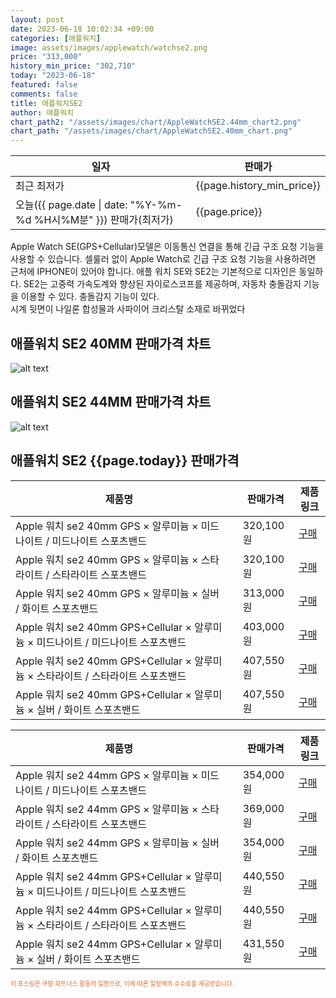 ```yaml
---
layout: post
date: 2023-06-18 10:02:34 +09:00
categories: [애플워치]
image: assets/images/applewatch/watchse2.png
price: "313,000"
history_min_price: "302,710"
today: "2023-06-18"
featured: false
comments: false
title: 애플워치SE2
author: 애플워치
chart_path2: "/assets/images/chart/AppleWatchSE2.44mm_chart2.png"
chart_path: "/assets/images/chart/AppleWatchSE2.40mm_chart.png"
---
```


<main>
<table id="rwd-table-large">
<thread>
<tr>
<th>일자</th>
<th>판매가</th>
</tr>
</thread>
<tbody>
<tr><td>최근 최저가</td><td>{{page.history_min_price}}</td></tr>
<tr><td>오늘({{ page.date | date: "%Y-%m-%d %H시%M분" }}) 판매가(최저가)</td><td>{{page.price}}</td></tr>
</tbody>
</table>
</main>


Apple Watch SE(GPS+Cellular)모델은 이동통신 연결을 통해 긴급 구조 요청 기능을 사용할 수 있습니다. 셀룰러 없이 Apple Watch로 긴급 구조 요청 기능을 사용하려면 근처에 IPHONE이 있어야 합니다.
애플 워치 SE와 SE2는 기본적으로 디자인은 동일하다.
SE2는 고중력 가속도계와 향상된 자이로스코프를 제공하며, 자동차 충돌감지 기능을 이용할 수 있다.
충돌감지 기능이 있다.  
시계 뒷면이 나일론 합성물과 사파이어 크리스탈 소재로 바뀌었다

## 애플워치 SE2 40MM 판매가격 차트
![alt text]({{page.chart_path}} "애플워치 SE2 40MM 차트")

## 애플워치 SE2 44MM 판매가격 차트
![alt text]({{page.chart_path2}} "애플워치 SE2 44MM 차트")

## 애플워치 SE2 {{page.today}} 판매가격
<main>
<table id="rwd-table-large">
  <thead>
    <tr>
      <th>제품명</th>
      <th></th>
      <th>판매가격</th>
      <th>제품링크</th>
    </tr>
  </thead>
  <tbody><tr>
        <td>Apple 워치 se2 40mm GPS × 알루미늄 × 미드나이트 / 미드나이트 스포츠밴드</td>
        <td></td>
        <td>320,100원</td>
        <td><a href='https://link.coupang.com/a/TeQoA' target='_blank'>구매</a></td>
        </tr><tr>
        <td>Apple 워치 se2 40mm GPS × 알루미늄 × 스타라이트 / 스타라이트 스포츠밴드</td>
        <td></td>
        <td>320,100원</td>
        <td><a href='https://link.coupang.com/a/TeQuX' target='_blank'>구매</a></td>
        </tr><tr>
        <td>Apple 워치 se2 40mm GPS × 알루미늄 × 실버 / 화이트  스포츠밴드</td>
        <td></td>
        <td>313,000원</td>
        <td><a href='https://link.coupang.com/a/TeQCS' target='_blank'>구매</a></td>
        </tr><tr>
        <td>Apple 워치 se2 40mm GPS+Cellular × 알루미늄 × 미드나이트 / 미드나이트 스포츠밴드</td>
        <td></td>
        <td>403,000원</td>
        <td><a href='https://link.coupang.com/a/TeQLa' target='_blank'>구매</a></td>
        </tr><tr>
        <td>Apple 워치 se2 40mm GPS+Cellular × 알루미늄 × 스타라이트 / 스타라이트 스포츠밴드</td>
        <td></td>
        <td>407,550원</td>
        <td><a href='https://link.coupang.com/a/TeQRC' target='_blank'>구매</a></td>
        </tr><tr>
        <td>Apple 워치 se2 40mm GPS+Cellular × 알루미늄 × 실버 / 화이트  스포츠밴드</td>
        <td></td>
        <td>407,550원</td>
        <td><a href='https://link.coupang.com/a/TeQVS' target='_blank'>구매</a></td>
        </tr></tbody>
</table>

<table id="rwd-table-large">
  <thead>
    <tr>
      <th>제품명</th>
      <th></th>
      <th>판매가격</th>
      <th>제품링크</th>
    </tr>
  </thead>
  <tbody>               
                <tr>
            <td>Apple 워치 se2 44mm GPS × 알루미늄 × 미드나이트 / 미드나이트 스포츠밴드</td>
            <td></td>
            <td>354,000원</td>
            <td><a href='https://link.coupang.com/a/TeQ4B' target='_blank'>구매</a></td>
            </tr><tr>
            <td>Apple 워치 se2 44mm GPS × 알루미늄 × 스타라이트 / 스타라이트 스포츠밴드</td>
            <td></td>
            <td>369,000원</td>
            <td><a href='https://link.coupang.com/a/TeQ9G' target='_blank'>구매</a></td>
            </tr><tr>
            <td>Apple 워치 se2 44mm GPS × 알루미늄 × 실버 / 화이트  스포츠밴드</td>
            <td></td>
            <td>354,000원</td>
            <td><a href='https://link.coupang.com/a/TeRgi' target='_blank'>구매</a></td>
            </tr><tr>
            <td>Apple 워치 se2 44mm GPS+Cellular × 알루미늄 × 미드나이트 / 미드나이트 스포츠밴드</td>
            <td></td>
            <td>440,550원</td>
            <td><a href='https://link.coupang.com/a/TeRoJ' target='_blank'>구매</a></td>
            </tr><tr>
            <td>Apple 워치 se2 44mm GPS+Cellular × 알루미늄 × 스타라이트 / 스타라이트 스포츠밴드</td>
            <td></td>
            <td>440,550원</td>
            <td><a href='https://link.coupang.com/a/TeRtt' target='_blank'>구매</a></td>
            </tr><tr>
            <td>Apple 워치 se2 44mm GPS+Cellular × 알루미늄 × 실버 / 화이트  스포츠밴드</td>
            <td></td>
            <td>431,550원</td>
            <td><a href='https://link.coupang.com/a/TeRyA' target='_blank'>구매</a></td>
            </tr>
</tbody>
</table>                 
                
</main>
<div style="color:#e56a2c;font-size: 0.7em;" >
이 포스팅은 쿠팡 파트너스 활동의 일환으로, 이에 따른 일정액의 수수료를 제공받습니다.
</div>
